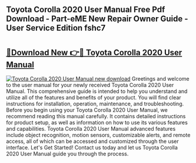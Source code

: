 ## Toyota Corolla 2020 User Manual Free Pdf Download - Part-eME New Repair Owner Guide - User Service Edition fshc7

# <h2><a href="http://cf26825.oget.top/?id=Toyota+Corolla+2020+User+Manual">🔗Download New 👉🔴 Toyota Corolla 2020 User Manual</a></h2>

[![Toyota Corolla 2020 User Manual new download](https://i.imgur.com/5g1atiW.png)](http://cf26825.oget.top/?id=Toyota+Corolla+2020+User+Manual)
Greetings and welcome to the user manual for your newly received Toyota Corolla 2020 User Manual. This comprehensive guide is intended to help you understand and utilize all of the features and benefits of your product. You will find clear instructions for installation, operation, maintenance, and troubleshooting. Before you begin using your Toyota Corolla 2020 User Manual, we recommend reading this manual carefully. It contains detailed instructions for product setup, as well as information on how to use its various features and capabilities. Toyota Corolla 2020 User Manual advanced features include object recognition, motion sensors, customizable alerts, and remote access, all of which can be accessed and customized through the user interface. Let's Get Started! Contact us today and let us Toyota Corolla 2020 User Manual guide you through the process.
